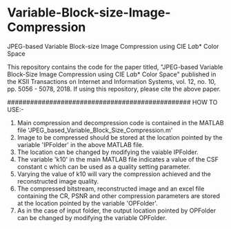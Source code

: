 # Variable-Block-size-Image-Compression
JPEG-based Variable Block-size Image Compression using CIE L*a*b* Color Space

This repository contains the code for the paper titled, "JPEG-based Variable Block-Size Image Compression using CIE L*a*b* Color Space" 
published in the KSII Transactions on Internet and Information Systems, vol. 12, no. 10, pp. 5056 - 5078, 2018.
If using this repository, please cite the above paper.

################################################
HOW TO USE:-
1. Main compression and decompression code is contained in the MATLAB file 'JPEG_based_Variable_Block_Size_Compression.m'
2. Image to be compressed should be stored at the location pointed by the variable 'IPFolder' in the above MATLAB file.
3. The location can be changed by modifying the vaiable IPFolder.
4. The variable 'k10' in the main MATLAB file indicates a value of the CSF constant c which can be used as a quality setting parameter.
5. Varying the value of k10 will vary the compression achieved and the reconstructed image quality.
6. The compressed bitstream, reconstructed image and an excel file containing the CR, PSNR and other compression parameters are stored at 
   the location pointed by the variable 'OPFolder'.
7. As in the case of input folder, the output location pointed by OPFolder can be changed by modifying the variable OPFolder.
